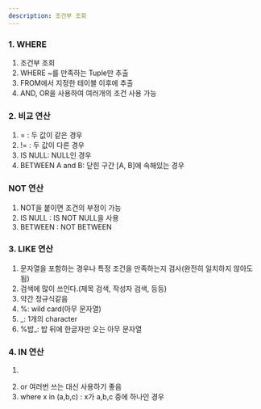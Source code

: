 ```yaml
---
description: 조건부 조회
---
```

### 1. WHERE
1. 조건부 조회
2. WHERE ~를 만족하는 Tuple만 추출
3. FROM에서 지정한 테이블 이후에 추출
4. AND, OR을 사용하여 여러개의 조건 사용 가능
### 2.  비교 연산
1. = : 두 값이 같은 경우
2. != : 두 값이 다른 경우
3. IS NULL: NULL인 경우
4. BETWEEN A and B: 닫힌 구간 [A, B]에 속해있는 경우
### NOT 연산
1. NOT을 붙이면 조건의 부정이 가능
2. IS NULL : IS NOT NULL을 사용
3. BETWEEN : NOT BETWEEN
### 3. LIKE 연산
1. 문자열을 포함하는 경우나 특정 조건을 만족하는지 검사(완전히 일치하지 않아도 됨)
2. 검색에 많이 쓰인다.(제목 검색, 작성자 검색, 등등)
3. 약간 정규식같음
4. %: wild card(아무 문자열)
5. _: 1개의 character
6. %밥_: 밥 뒤에 한글자만 오는 아무 문자열

### 4. IN 연산
1. ~~~ 중에 하나를 만족하는 경우
2. or 여러번 쓰는 대신 사용하기 좋음
3. where x in (a,b,c) : x가 a,b,c 중에 하나인 경우